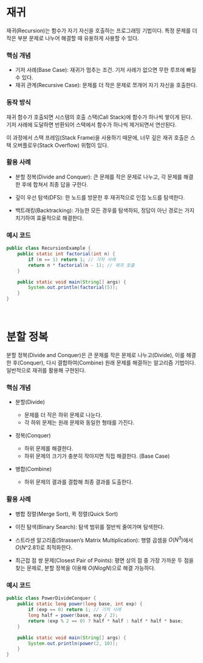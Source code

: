 # 재귀

재귀(Recursion)는 함수가 자기 자신을 호출하는 프로그래밍 기법이다. 특정 문제를 더 작은 부분 문제로 나누어 해결할 때 유용하게 사용할 수 있다.

### 핵심 개념
- 기저 사례(Base Case): 재귀가 멈추는 조건. 기저 사례가 없으면 무한 루프에 빠질 수 있다.
- 재귀 관계(Recursive Case): 문제를 더 작은 문제로 쪼개어 자기 자신을 호출한다.


### 동작 방식
재귀 함수가 호출되면 시스템의 호출 스택(Call Stack)에 함수가 하나씩 쌓이게 된다. 기저 사례에 도달하면 반환되어 스택에서 함수가 하나씩 제거되면서 연산된다.

이 과정에서 스택 프레임(Stack Frame)을 사용하기 때문에, 너무 깊은 재귀 호출은 스택 오버플로우(Stack Overflow) 위험이 있다.


### 활용 사례

- 분할 정복(Divide and Conquer): 큰 문제를 작은 문제로 나누고, 각 문제를 해결한 후에 합쳐서 최종 답을 구한다.

- 깊이 우선 탐색(DFS): 한 노드를 방문한 후 재귀적으로 인접 노드를 탐색한다.

- 백트래킹(Backtracking): 가능한 모든 경우를 탐색하되, 정답이 아닌 경로는 가지치기하여 효율적으로 해결한다.


### 예시 코드

```java
public class RecursionExample {
    public static int factorial(int n) {
        if (n == 1) return 1; // 기저 사례
        return n * factorial(n - 1); // 재귀 호출
    }

    public static void main(String[] args) {
        System.out.println(factorial(5));
    }
}
```

<br>

# 분할 정복

분할 정복(Divide and Conquer)은 큰 문제를 작은 문제로 나누고(Divide), 이를 해결한 후(Conquer), 다시 결합하여(Combine) 원래 문제를 해결하는 알고리즘 기법이다. 일반적으로 재귀를 활용해 구현된다.

### 핵심 개념
- 분할(Divide)
  + 문제를 더 작은 하위 문제로 나눈다.
  + 각 하위 문제는 원래 문제와 동일한 형태를 가진다.

- 정복(Conquer)
  + 하위 문제를 해결한다.
  + 하위 문제의 크기가 충분히 작아지면 직접 해결한다. (Base Case)

- 병합(Combine)
  + 하위 문제의 결과를 결합해 최종 결과를 도출한다.

### 활용 사례

- 병합 정렬(Merge Sort), 퀵 정렬(Quick Sort)

- 이진 탐색(Binary Search): 탐색 범위를 절반씩 줄여가며 탐색한다.

- 스트라센 알고리즘(Strassen’s Matrix Multiplication): 행렬 곱셈을 $O(N^3)$에서 $O(N$^$2.81)$로 최적화한다.

- 최근접 점 쌍 문제(Closest Pair of Points): 평면 상의 점 중 가장 가까운 두 점을 찾는 문제로, 분할 정복을 이용해 $O(N log N)$으로 해결 가능하다.

### 예시 코드
```java
public class PowerDivideConquer {
    public static long power(long base, int exp) {
        if (exp == 0) return 1; // 기저 사례
        long half = power(base, exp / 2);
        return (exp % 2 == 0) ? half * half : half * half * base;
    }

    public static void main(String[] args) {
        System.out.println(power(2, 10));
    }
}
```